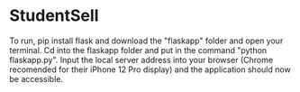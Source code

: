 # StudentSell

To run, pip install flask and download the "flaskapp" folder and open your terminal. Cd into the flaskapp folder and put in the command "python flaskapp.py". Input the local server address into your browser (Chrome recomended for their iPhone 12 Pro display) and the application should now be accessible. 
